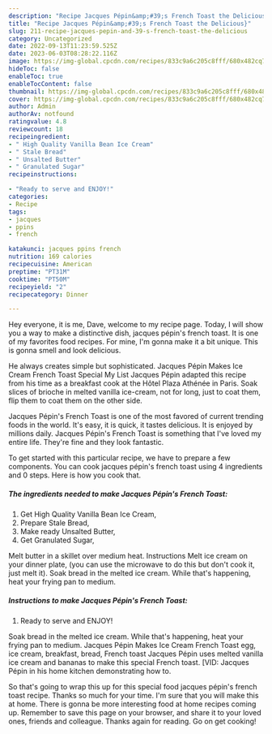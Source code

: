 ```yaml
---
description: "Recipe Jacques Pépin&amp;#39;s French Toast the Delicious}"
title: "Recipe Jacques Pépin&amp;#39;s French Toast the Delicious}"
slug: 211-recipe-jacques-pepin-and-39-s-french-toast-the-delicious
category: Uncategorized
date: 2022-09-13T11:23:59.525Z
date: 2023-06-03T08:28:22.116Z
image: https://img-global.cpcdn.com/recipes/833c9a6c205c8fff/680x482cq70/jacques-pepins-french-toast-recipe-main-photo.jpg
hideToc: false
enableToc: true
enableTocContent: false
thumbnail: https://img-global.cpcdn.com/recipes/833c9a6c205c8fff/680x482cq70/jacques-pepins-french-toast-recipe-main-photo.jpg
cover: https://img-global.cpcdn.com/recipes/833c9a6c205c8fff/680x482cq70/jacques-pepins-french-toast-recipe-main-photo.jpg
author: Admin
authorAv: notfound
ratingvalue: 4.8
reviewcount: 18
recipeingredient:
- " High Quality Vanilla Bean Ice Cream"
- " Stale Bread"
- " Unsalted Butter"
- " Granulated Sugar"
recipeinstructions:

- "Ready to serve and ENJOY!"
categories:
- Recipe
tags:
- jacques
- ppins
- french

katakunci: jacques ppins french 
nutrition: 169 calories
recipecuisine: American
preptime: "PT31M"
cooktime: "PT50M"
recipeyield: "2"
recipecategory: Dinner

---
```



Hey everyone, it is me, Dave, welcome to my recipe page. Today, I will show you a way to make a distinctive dish, jacques pépin&#39;s french toast. It is one of my favorites food recipes. For mine, I'm gonna make it a bit unique. This is gonna smell and look delicious.

He always creates simple but sophisticated. Jacques Pépin Makes Ice Cream French Toast Special My List Jacques Pépin adapted this recipe from his time as a breakfast cook at the Hôtel Plaza Athénée in Paris. Soak slices of brioche in melted vanilla ice-cream, not for long, just to coat them, flip them to coat them on the other side.

Jacques Pépin&#39;s French Toast is one of the most favored of current trending foods in the world. It's easy, it is quick, it tastes delicious. It is enjoyed by millions daily. Jacques Pépin&#39;s French Toast is something that I've loved my entire life. They're fine and they look fantastic.


To get started with this particular recipe, we have to prepare a few components. You can cook jacques pépin&#39;s french toast using 4 ingredients and 0 steps. Here is how you cook that.

<!--inarticleads1-->

##### The ingredients needed to make Jacques Pépin&#39;s French Toast:

1. Get  High Quality Vanilla Bean Ice Cream,
1. Prepare  Stale Bread,
1. Make ready  Unsalted Butter,
1. Get  Granulated Sugar,


Melt butter in a skillet over medium heat. Instructions Melt ice cream on your dinner plate, (you can use the microwave to do this but don&#39;t cook it, just melt it). Soak bread in the melted ice cream. While that&#39;s happening, heat your frying pan to medium. 

<!--inarticleads2-->

##### Instructions to make Jacques Pépin&#39;s French Toast:


1. Ready to serve and ENJOY!

Soak bread in the melted ice cream. While that&#39;s happening, heat your frying pan to medium. Jacques Pépin Makes Ice Cream French Toast egg, ice cream, breakfast, bread, French toast Jacques Pépin uses melted vanilla ice cream and bananas to make this special French toast. [VID: Jacques Pépin in his home kitchen demonstrating how to. 

So that's going to wrap this up for this special food jacques pépin&#39;s french toast recipe. Thanks so much for your time. I'm sure that you will make this at home. There is gonna be more interesting food at home recipes coming up. Remember to save this page on your browser, and share it to your loved ones, friends and colleague. Thanks again for reading. Go on get cooking!
